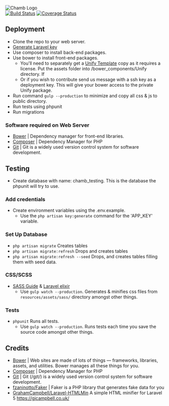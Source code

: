 ![Chamb Logo](http://i1341.photobucket.com/albums/o752/rdokollari/16003106_zps4kbvxlru.png "Chamb.Net Logo")  
[![Build Status](https://travis-ci.org/ahk-ch/chamb.net.svg?branch=master)](https://travis-ci.org/ahk-ch/chamb.net) [![Coverage Status](https://coveralls.io/repos/github/ahk-ch/chamb.net/badge.svg?branch=master)](https://coveralls.io/github/ahk-ch/chamb.net?branch=master)

## Deployment

- Clone the repo to your web server.
- [Generate Laravel key][laravel_recipes_generate_key]
- Use composer to install back-end packages.
- Use bower to install front-end packages. 
    - You'll need to separately get a [Unify Template][unify_website_url] copy as it requires a license. Put the assets folder into /bower_components/Unify directory. If 
    - Or if you wish to contribute send us message with a ssh key as a deployment key. This will give your bower access to the private Unify package.
- Run command `gulp --production` to minimize and copy all css & js to public directory.
- Run tests using phpunit
- Run migrations 

### Software required on Web Server
- [Bower][bower_path] | Dependency manager for front-end libraries.
- [Composer][composer_path] | Dependency Manager for PHP
- [Git][git_path] | Git is a widely used version control system for software development.

## Testing
- Create database with name: chamb_testing. This is the database the phpunit will try to use.

### Add credentials
- Create environment variables using the .env.example. 
    - Use the `php artisan key:generate` command for the 'APP_KEY' variable.

### Set Up Database
- `php artisan migrate` Creates tables
- `php artisan migrate:refresh` Drops and creates tables
- `php artisan migrate:refresh --seed` Drops, and creates tables filling them with seed data.


### CSS/SCSS
- [SASS Guide][sass_guide_path] & [Laravel elixir][laravel_elixir_path]
    - Use `gulp watch --production`. Generates & minifies css files from `resources/assets/sass/` directory amongst other things.
### Tests
- `phpunit` Runs all tests.
    - Use `gulp watch --production`. Runs tests each time you save the source code amongst other things.


## Credits
- [Bower][bower_path] | Web sites are made of lots of things — frameworks, libraries, assets, and utilities. Bower manages all these things for you.
- [Composer][composer_path] | Dependency Manager for PHP
- [Git][git_path] | Git (/ɡɪt/) is a widely used version control system for software development.
- [fzaninotto/Faker][fzaninotto_Faker_path] | Faker is a PHP library that generates fake data for you
- [GrahamCampbell/Laravel-HTMLMin][GrahamCampbell_Laravel_HTMLMin_path] A simple HTML minifier for Laravel 5 https://gjcampbell.co.uk/

[bower_path]: http://bower.io
[composer_path]: https://getcomposer.org/
[git_path]: https://git-scm.com/
[fzaninotto_Faker_path]: https://github.com/fzaninotto/Faker
[laravel_elixir_path]: http://laravel.com/docs/5.1/elixir
[sass_guide_path]: http://sass-lang.com/guide
[GrahamCampbell_Laravel_HTMLMin_path]: https://github.com/GrahamCampbell/Laravel-HTMLMin
[laravel_recipes_generate_key]: http://laravel-recipes.com/recipes/283/generating-a-new-application-key
[unify_website_url]: https://wrapbootstrap.com/theme/unify-responsive-website-template-WB0412697
